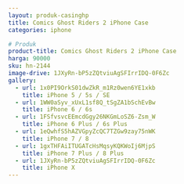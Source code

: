 ```yaml
---
layout: produk-casinghp
title: Comics Ghost Riders 2 iPhone Case
categories: iphone

# Produk
product-title: Comics Ghost Riders 2 iPhone Case
harga: 90000
sku: hn-2144
image-drive: 1JXyRn-bP5zZQtviuAgSFIrrIDQ-0F6Zc
gallery:
  - url: 1x0PI9OrkS01dwZkR_m1Rz0wen6YE1xkb
    title: iPhone 5 / 5s / SE
  - url: 1WW0aSyv_xUxL1sf8Q_tSgZA1bSchEvBw
    title: iPhone 6 / 6s
  - url: 1FSfvsvcEEmcdGgy26NKGmLoSZ6-Zsm_W
    title: iPhone 6 Plus / 6s Plus
  - url: 1eQwhfS5hAZVGpyZcQC7TZGw9zay75nWK
    title: iPhone 7 / 8
  - url: 1gxTHFAiITUGATcHsMqsyKQKWoIj6MjpS
    title: iPhone 7 Plus / 8 Plus
  - url: 1JXyRn-bP5zZQtviuAgSFIrrIDQ-0F6Zc
    title: iPhone X
---
```

